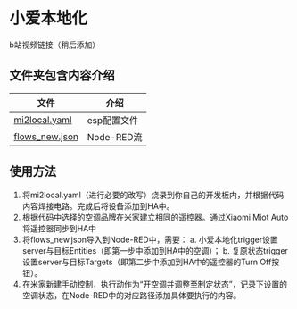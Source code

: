 # 小爱本地化

b站视频链接（稍后添加）

## 文件夹包含内容介绍

| 文件                                 | 介绍        |
|------------------------------------|-----------|
| [mi2local.yaml](./mi2local.yaml)   | esp配置文件   |
| [flows_new.json](./flows_new.json) | Node-RED流 |

## 使用方法

1. 将mi2local.yaml（进行必要的改写）烧录到你自己的开发板内，并根据代码内容焊接电路。完成后将设备添加到HA中。
2. 根据代码中选择的空调品牌在米家建立相同的遥控器。通过Xiaomi Miot Auto将遥控器同步到HA中
3. 将flows_new.json导入到Node-RED中，需要：
   a. 小爱本地化trigger设置server与目标Entities（即第一步中添加到HA中的空调）；
   b. 复原状态trigger设置server与目标Targets（即第二步中添加到HA中的遥控器的Turn Off按钮）。
4. 在米家新建手动控制，执行动作为“开空调并调整至制定状态”，记录下设置的空调状态，在Node-RED中的对应路径添加具体要执行的内容。
